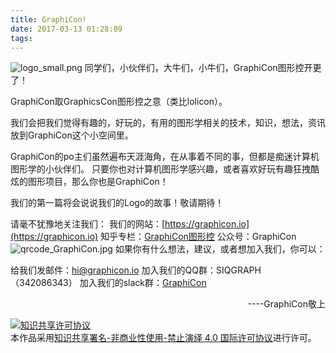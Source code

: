 ```yaml
---
title: GraphiCon!
date: 2017-03-13 01:28:09
tags:
---
```

![logo_small.png](https://ooo.0o0.ooo/2017/03/13/58c5e9d32d311.png)
同学们，小伙伴们，大牛们，小牛们，GraphiCon图形控开更了！
<!--more-->
GraphiCon取GraphicsCon图形控之意（类比lolicon）。

我们会把我们觉得有趣的，好玩的，有用的图形学相关的技术，知识，想法，资讯放到GraphiCon这个小空间里。

GraphiCon的po主们虽然遍布天涯海角，在从事着不同的事，但都是痴迷计算机图形学的小伙伴们。
只要你也对计算机图形学感兴趣，或者喜欢好玩有趣狂拽酷炫的图形项目，那么你也是GraphiCon！

我们的第一篇将会说说我们的Logo的故事！敬请期待！

请毫不犹豫地关注我们：
我们的网站：[https://graphicon.io](https://graphicon.io)
知乎专栏：[GraphiCon图形控](https://zhuanlan.zhihu.com/graphicon)
公众号：GraphiCon
![qrcode_GraphiCon.jpg](https://ooo.0o0.ooo/2017/03/13/58c5eab345ef3.jpg)
如果你有什么想法，建议，或者想加入我们，你可以：

给我们发邮件：[hi@graphicon.io](mailto:hi@graphicon.io)
加入我们的QQ群：SIQGRAPH（342086343）
加入我们的slack群：[GraphiCon](https://graphicon.slack.com/)

<p align="right">----GraphiCon敬上 </p>

<a rel="license" href="http://creativecommons.org/licenses/by-nc-nd/4.0/"><img alt="知识共享许可协议" style="border-width:0" src="https://i.creativecommons.org/l/by-nc-nd/4.0/88x31.png" /></a><br />本作品采用<a rel="license" href="http://creativecommons.org/licenses/by-nc-nd/4.0/">知识共享署名-非商业性使用-禁止演绎 4.0 国际许可协议</a>进行许可。
